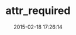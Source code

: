 ---
layout: post
title:  "attr_required"
repo:   "nov/attr_required"
date:   2015-02-18 17:26:14
gemurl: http://github.com/nov/attr_required
---
